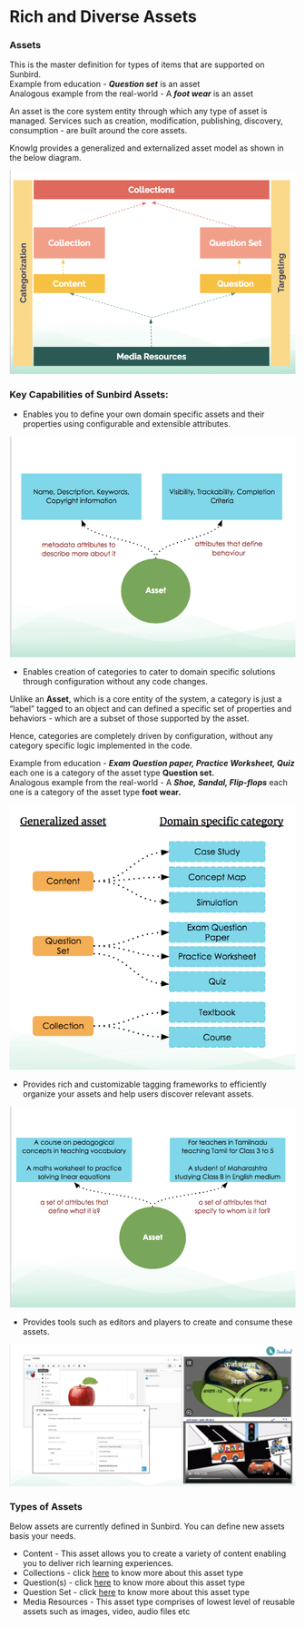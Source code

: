 # Rich and Diverse Assets

### Assets

This is the master definition for types of items that are supported on Sunbird.\
Example from education - _**Question set**_ is an asset\
Analogous example from the real-world - A _**foot wear**_ is an asset

An asset is the core system entity through which any type of asset is managed. Services such as creation, modification, publishing, discovery, consumption - are built around the core assets.

Knowlg provides a generalized and externalized asset model as shown in the below diagram.

![Generalized and Externalized Asset Model](<../../.gitbook/assets/Screen Shot 2022-03-24 at 11.38.56 AM.png>)

### &#x20;**Key Capabilities of Sunbird Assets:**

* Enables you to define your own domain specific assets and their properties using configurable and extensible attributes.

![](<../../.gitbook/assets/Screen Shot 2022-03-24 at 11.48.17 AM.png>)

* Enables creation of categories to cater to domain specific solutions through configuration without any code changes.&#x20;

Unlike an **Asset**, which is a core entity of the system, a category is just a “label” tagged to an object and can defined a specific set of properties and behaviors - which are a subset of those supported by the asset.

Hence, categories are completely driven by configuration, without any category specific logic implemented in the code.

Example from education - _**Exam Question paper, Practice Worksheet, Quiz**_ each one is a category of the asset type **Question set.**\
Analogous example from the real-world - A _**Shoe, Sandal, Flip-flops**_ each one is a category of the asset type **foot wear.**

![](<../../.gitbook/assets/Screen Shot 2022-03-24 at 12.16.00 PM (1).png>)

* Provides rich and customizable tagging frameworks to efficiently organize your assets and help users discover relevant assets.

![Example - Asset tagging frameworks in the Education Domain](<../../.gitbook/assets/Screen Shot 2022-03-24 at 11.58.43 AM.png>)

* Provides tools such as editors and players to create and consume these assets.

![Editors & Players](<../../.gitbook/assets/Screen Shot 2022-03-24 at 1.12.09 PM.png>)

### Types of Assets

Below assets are currently defined in Sunbird. You can define new assets basis your needs.

* Content - This asset allows you to create a variety of content enabling you to deliver rich learning experiences.
* Collections - click [here](organised-collections.md) to know more about this asset type
* Question(s) - click [here](https://app.gitbook.com/o/-Mi9QwJlsfb7xuxTBc0J/s/Wu4HIWGkb7dD4y0Kup4W/) to know more about this asset type
* Question Set - click [here](https://app.gitbook.com/o/-Mi9QwJlsfb7xuxTBc0J/s/Wu4HIWGkb7dD4y0Kup4W/) to know more about this asset type
* Media Resources - This asset type comprises of lowest level of reusable assets such as images, video, audio files etc

